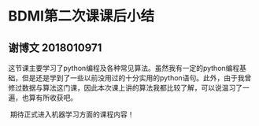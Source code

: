 # BDMI第二次课课后小结
## 谢博文 2018010971

​		这节课主要学习了python编程及各种常见算法。虽然我有一定的python编程基础，但是还是学到了一些以前没用过的十分实用的python语句。此外，由于我曾修过数据与算法这门课，因此本次课上讲的算法我都比较了解，可以说温习了一遍，也算有所收获吧。

​		期待正式进入机器学习方面的课程内容！